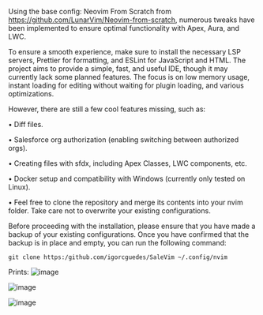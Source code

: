 

Using the base config: Neovim From Scratch from https://github.com/LunarVim/Neovim-from-scratch, numerous tweaks have been implemented to ensure optimal functionality with Apex, Aura, and LWC.

To ensure a smooth experience, make sure to install the necessary LSP servers, Prettier for formatting, and ESLint for JavaScript and HTML. The project aims to provide a simple, fast, and useful IDE, though it may currently lack some planned features. The focus is on low memory usage, instant loading for editing without waiting for plugin loading, and various optimizations.

However, there are still a few cool features missing, such as:
 
 • Diff files.
 
 • Salesforce org authorization (enabling switching between authorized orgs).
 
 • Creating files with sfdx, including Apex Classes, LWC components, etc.
 
 • Docker setup and compatibility with Windows (currently only tested on Linux).
 
 • Feel free to clone the repository and merge its contents into your nvim folder. Take care not to overwrite your existing configurations.
 
Before proceeding with the installation, please ensure that you have made a backup of your existing configurations. Once you have confirmed that the backup is in place and empty, you can run the following command:

 
    git clone https:/github.com/igorcguedes/SaleVim ~/.config/nvim
    
Prints:
![image](https://github.com/igorcguedes/SaleVim/assets/48987652/1fff4282-8969-43f3-9866-38af62fa4bfd)

![image](https://github.com/igorcguedes/SaleVim/assets/48987652/c2ab54cd-5613-4a86-afcb-51656fee9d29)

![image](https://github.com/igorcguedes/SaleVim/assets/48987652/23b3b5cb-573c-4ea8-92ff-c7f882032e79)
